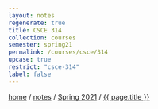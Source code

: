 ```yaml
---
layout: notes
regenerate: true
title: CSCE 314
collection: courses
semester: spring21
permalink: /courses/csce/314
upcase: true
restrict: "csce-314"
label: false
---
```

<div class="breadcrumbs">
    <a href="/">home</a>
    / <a href="/notes">notes</a>
    / <a href="/notes#spring-2021">Spring 2021</a>
    / <a href="{{ page.url }}">{{ page.title }}</a>
</div>
